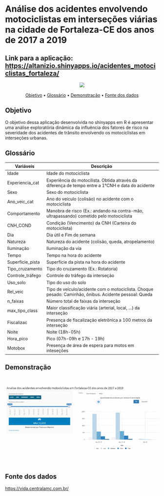 # Análise dos acidentes envolvendo motociclistas em interseções viárias na cidade de Fortaleza-CE dos anos de 2017 a 2019

## Link para a aplicação: https://altanizio.shinyapps.io/acidentes_motociclistas_fortaleza/
<p align="center">
<a href="https://github.com/altanizio/R-Dashboard-Shiny-motociclistas/blob/main/LICENSE" alt="LICENSE">
        <img src="https://img.shields.io/github/license/altanizio/R-Dashboard-Shiny-motociclistas" /></a>
</p>
<p align="center">
 <a href="#objetivo">Objetivo</a> •
 <a href="#glossario">Glossário</a> • 
 <a href="#demonstração">Demonstração</a> • 
 <a href="#fonte">Fonte dos dados</a> 
</p>

<h2 id="objetivo">Objetivo</h2>

O objetivo dessa aplicação desenvolvida no shinyapps em R é apresentar uma análise exploratória dinâmica da influência dos fatores de risco na severidade dos acidentes de trânsito envolvendo os motociclistas em interseções urbanas.

<h2 id="glossario">Glossário</h2>

| Variáveis  |  Descrição  |
| ------------------- | ------------------- |
|  Idade |  Idade do motociclista |
|  Experiencia_cat |  Experiência do motocilista. Obtida através da diferença de tempo entre a 1°CNH e data do acidente |
|  Sexo |  Sexo do motociclista |
|  Ano_veic_cat |  Ano do veículo (colisão) no acidente com o motociclista |
|  Comportamento |  Manobra de risco (Ex.: andando na contra-mão, ultrapassando) cometido pelo motociclista |
|  CNH_COND |  Condição (Vencimento) da CNH (Carteira do motociclista) |
|  Dia |  Dia útil e Fim de semana |
|  Natureza |  Natureza do acidente (colisão, queda, atropelamento) |
|  Iluminação |  Iluminação da via |
|  Tempo |  Tempo na hora do acidente |
|  Superficie_pista |  Superfície da pista na hora do acidente |
|  Tipo_cruzamento | Tipo do cruzamento (Ex.: Rotatoria) |
|  Controle_tráfego | Controle do tráfego da interseção |
|  Uso_solo | Tipo do uso do solo |
|  Rel_veic | Tipo de veículo/acidente com o motociclista. Choque pesado: Caminhão, ônibus. Acidente pessoal: Queda |
|  n_faixas | Número total de faixas da interseção |
|  max_tipo_class | Maior classificação viária (arterial, local, ...) da interseção |
|  Fiscalizac | Presença de fiscalização eletrônica a 100 metros da interseção |
|  Noite | Noite (18h-05h) |
|  Hora_pico | Pico (07h-09h e 17h - 19h) |
|  Motobox | Presença de área de espera para motos em inteseções |


<h2 id="demonstração">Demonstração</h2>

![](Imagens/app.gif?raw=true)

<h2 id="fonte">Fonte dos dados</h2>

https://vida.centralamc.com.br/

